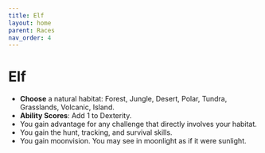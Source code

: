 ```yaml
---
title: Elf
layout: home
parent: Races
nav_order: 4
---
```


# Elf
* **Choose** a natural habitat:  Forest, Jungle, Desert, Polar, Tundra, Grasslands, Volcanic, Island.
* **Ability Scores**: Add 1 to Dexterity.
* You gain advantage for any challenge that directly involves your habitat.
* You gain the hunt, tracking, and survival skills.
* You gain moonvision.  You may see in moonlight as if it were sunlight.
